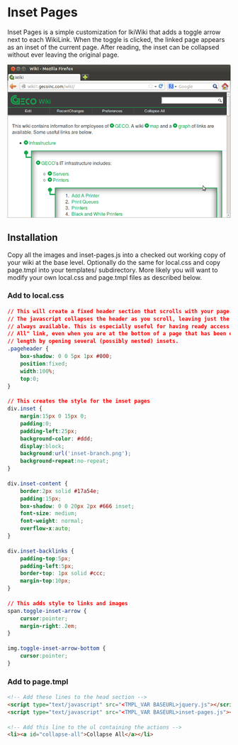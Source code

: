 # Inset Pages #

Inset Pages is a simple customization for IkiWiki that adds a toggle arrow next to each WikiLink. When the toggle is clicked, the linked page appears as an inset of the current page. After reading, the inset can be collapsed without ever leaving the original page.

![Sample Screenshot](screenshot.png)

## Installation ##

Copy all the images and inset-pages.js into a checked out working copy of your wiki at the base level. Optionally do the same for local.css and copy page.tmpl into your templates/ subdirectory. More likely you will want to modify your own local.css and page.tmpl files as described below.

### Add to local.css ###

```css
// This will create a fixed header section that scrolls with your page.
// The javascript collapses the header as you scroll, leaving just the action links
// always available. This is especially useful for having ready access to the "Collapse
// All" link, even when you are at the bottom of a page that has been expanded to great
// length by opening several (possibly nested) insets.
.pageheader {
    box-shadow: 0 0 5px 1px #000;
    position:fixed;
    width:100%;
    top:0;
}

// This creates the style for the inset pages
div.inset {
    margin:15px 0 15px 0;
    padding:0;
    padding-left:25px;
    background-color: #ddd;
    display:block;
    background:url('inset-branch.png');
    background-repeat:no-repeat;
}

div.inset-content {
    border:2px solid #17a54e;
    padding:15px;
    box-shadow: 0 0 20px 2px #666 inset;
    font-size: medium;
    font-weight: normal;
    overflow-x:auto;
}

div.inset-backlinks {
    padding-top:5px;
    padding-left:5px;
    border-top: 1px solid #ccc;
    margin-top:10px;
}

// This adds style to links and images
span.toggle-inset-arrow {
    cursor:pointer;
    margin-right:.2em;
}

img.toggle-inset-arrow-bottom {
    cursor:pointer;
}
```

### Add to page.tmpl ###

```html
<!-- Add these lines to the head section -->
<script type="text/javascript" src="<TMPL_VAR BASEURL>jquery.js"></script>
<script type="text/javascript" src="<TMPL_VAR BASEURL>inset-pages.js"></script>

<!-- Add this line to the ul containing the actions -->
<li><a id="collapse-all">Collapse All</a></li>
```


